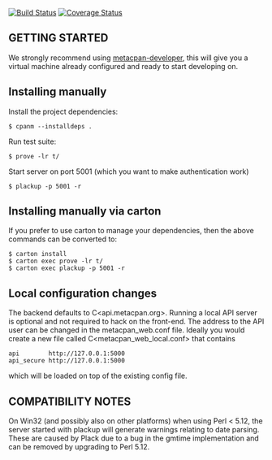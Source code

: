 [![Build Status](https://travis-ci.org/CPAN-API/metacpan-web.png?branch=master)](https://travis-ci.org/CPAN-API/metacpan-web)
[![Coverage Status](https://coveralls.io/repos/CPAN-API/metacpan-web/badge.png)](https://coveralls.io/r/CPAN-API/metacpan-web)

## GETTING STARTED

We strongly recommend using [metacpan-developer](https://github.com/CPAN-API/metacpan-developer),
this will give you a virtual machine already configured and ready to start developing on.

## Installing manually

Install the project dependencies:

    $ cpanm --installdeps .

Run test suite:

    $ prove -lr t/

Start server on port 5001 (which you want to make authentication work)

    $ plackup -p 5001 -r

## Installing manually via carton

If you prefer to use carton to manage your dependencies, then the above
commands can be converted to:

    $ carton install
    $ carton exec prove -lr t/
    $ carton exec plackup -p 5001 -r

## Local configuration changes

The backend defaults to C<api.metacpan.org>. Running a local API server is
optional and not required to hack on the front-end.  The address to the API
user can be changed in the metacpan_web.conf file.  Ideally you would create a
new file called C<metacpan_web_local.conf> that contains

    api        http://127.0.0.1:5000
    api_secure http://127.0.0.1:5000

which will be loaded on top of the existing config file.


## COMPATIBILITY NOTES

On Win32 (and possibly also on other platforms) when using Perl < 5.12, the
server started with plackup will generate warnings relating to date parsing.
These are caused by Plack due to a bug in the gmtime implementation and can be
removed by upgrading to Perl 5.12.
